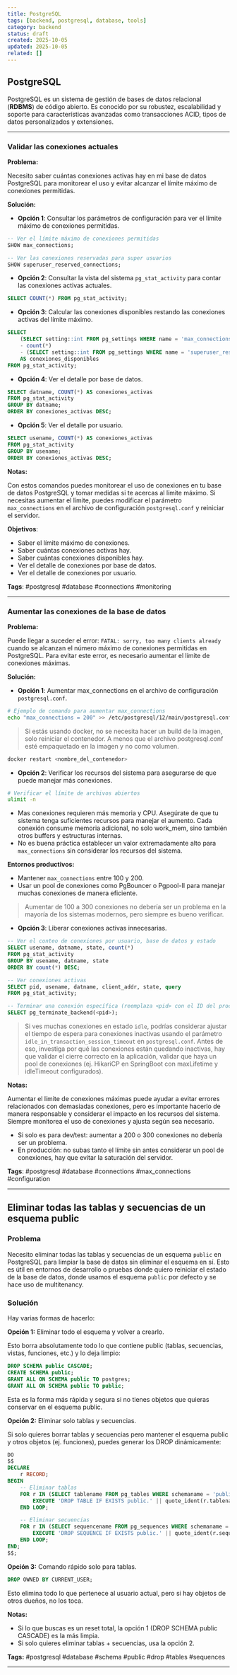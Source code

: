 ```yaml
---
title: PostgreSQL
tags: [backend, postgresql, database, tools]
category: backend
status: draft
created: 2025-10-05
updated: 2025-10-05
related: []
---
```


## PostgreSQL

PostgreSQL es un sistema de gestión de bases de datos relacional (**RDBMS**) de código abierto. Es conocido por su robustez, escalabilidad y soporte para características avanzadas como transacciones ACID, tipos de datos personalizados y extensiones.

---

### Validar las conexiones actuales

**Problema:**

Necesito saber cuántas conexiones activas hay en mi base de datos PostgreSQL para monitorear el uso y evitar alcanzar el límite máximo de conexiones permitidas.

**Solución:**

- **Opción 1**: Consultar los parámetros de configuración para ver el límite máximo de conexiones permitidas.

```sql
-- Ver el límite máximo de conexiones permitidas
SHOW max_connections;

-- Ver las conexiones reservadas para super usuarios
SHOW superuser_reserved_connections;
```

- **Opción 2**: Consultar la vista del sistema `pg_stat_activity` para contar las conexiones activas actuales.

```sql
SELECT COUNT(*) FROM pg_stat_activity;
```

- **Opción 3**: Calcular las conexiones disponibles restando las conexiones activas del límite máximo.

```sql
SELECT
    (SELECT setting::int FROM pg_settings WHERE name = 'max_connections') 
    - count(*) 
    - (SELECT setting::int FROM pg_settings WHERE name = 'superuser_reserved_connections') 
    AS conexiones_disponibles
FROM pg_stat_activity;
```

- **Opción 4**: Ver el detalle por base de datos.

```sql
SELECT datname, COUNT(*) AS conexiones_activas
FROM pg_stat_activity
GROUP BY datname;
ORDER BY conexiones_activas DESC;
```

- **Opción 5**: Ver el detalle por usuario.

```sql
SELECT usename, COUNT(*) AS conexiones_activas
FROM pg_stat_activity
GROUP BY usename;
ORDER BY conexiones_activas DESC;
```

**Notas:**

Con estos comandos puedes monitorear el uso de conexiones en tu base de datos PostgreSQL y tomar medidas si te acercas al límite máximo. Si necesitas aumentar el límite, puedes modificar el parámetro `max_connections` en el archivo de configuración `postgresql.conf` y reiniciar el servidor.

**Objetivos**:

- Saber el límite máximo de conexiones.
- Saber cuántas conexiones activas hay.
- Saber cuántas conexiones disponibles hay.
- Ver el detalle de conexiones por base de datos.
- Ver el detalle de conexiones por usuario.

**Tags**: #postgresql #database #connections #monitoring

---

### Aumentar las conexiones de la base de datos

**Problema:**

Puede llegar a suceder el error: `FATAL: sorry, too many clients already` cuando se alcanzan el número máximo de conexiones permitidas en PostgreSQL. Para evitar este error, es necesario aumentar el límite de conexiones máximas.

**Solución:**

- **Opción 1**: Aumentar max_connections en el archivo de configuración `postgresql.conf`.

```bash
# Ejemplo de comando para aumentar max_connections
echo "max_connections = 200" >> /etc/postgresql/12/main/postgresql.conf
```

> Si estás usando docker, no se necesita hacer un build de la imagen, solo reiniciar el contenedor. A menos que el archivo postgresql.conf esté empaquetado en la imagen y no como volumen.

```bash
docker restart <nombre_del_contenedor>
```

- **Opción 2**: Verificar los recursos del sistema para asegurarse de que puede manejar más conexiones.

```bash
# Verificar el límite de archivos abiertos
ulimit -n
```

- Mas conexiones requieren más memoria y CPU. Asegúrate de que tu sistema tenga suficientes recursos para manejar el aumento. Cada conexión consume memoria adicional, no solo work_mem, sino también otros buffers y estructuras internas.
- No es buena práctica establecer un valor extremadamente alto para `max_connections` sin considerar los recursos del sistema.

**Entornos productivos:**

- Mantener `max_connections` entre 100 y 200.
- Usar un pool de conexiones como PgBouncer o Pgpool-II para manejar muchas conexiones de manera eficiente.

> Aumentar de 100 a 300 conexiones no debería ser un problema en la mayoría de los sistemas modernos, pero siempre es bueno verificar.

- **Opción 3**: Liberar conexiones activas innecesarias.

```sql
-- Ver el conteo de conexiones por usuario, base de datos y estado
SELECT usename, datname, state, count(*) 
FROM pg_stat_activity 
GROUP BY usename, datname, state
ORDER BY count(*) DESC;

-- Ver conexiones activas
SELECT pid, usename, datname, client_addr, state, query
FROM pg_stat_activity;

-- Terminar una conexión específica (reemplaza <pid> con el ID del proceso)
SELECT pg_terminate_backend(<pid>);
```

> Si ves muchas conexiones en estado `idle`, podrías considerar ajustar el tiempo de espera para conexiones inactivas usando el parámetro `idle_in_transaction_session_timeout` en `postgresql.conf`. Antes de eso, investiga por qué las conexiones están quedando inactivas, hay que validar el cierre correcto en la aplicación, validar que haya un pool de conexiones (ej. HikariCP en SpringBoot con maxLifetime y idleTimeout configurados).

**Notas:**

Aumentar el límite de conexiones máximas puede ayudar a evitar errores relacionados con demasiadas conexiones, pero es importante hacerlo de manera responsable y considerar el impacto en los recursos del sistema. Siempre monitorea el uso de conexiones y ajusta según sea necesario.

- Si solo es para dev/test: aumentar a 200 o 300 conexiones no debería ser un problema.
- En producción: no subas tanto el límite sin antes considerar un pool de conexiones, hay que evitar la saturación del servidor.

**Tags**: #postgresql #database #connections #max_connections #configuration

---

## Eliminar todas las tablas y secuencias de un esquema public

### Problema

Necesito eliminar todas las tablas y secuencias de un esquema `public` en PostgreSQL para limpiar la base de datos sin eliminar el esquema en sí. Esto es útil en entornos de desarrollo o pruebas donde quiero reiniciar el estado de la base de datos, donde usamos el esquema `public` por defecto y se hace uso de multitenancy.

### Solución

Hay varias formas de hacerlo:

**Opción 1:** Eliminar todo el esquema y volver a crearlo.

Esto borra absolutamente todo lo que contiene public (tablas, secuencias, vistas, funciones, etc.) y lo deja limpio:

```sql
DROP SCHEMA public CASCADE;
CREATE SCHEMA public;
GRANT ALL ON SCHEMA public TO postgres;
GRANT ALL ON SCHEMA public TO public;
```

Esta es la forma más rápida y segura si no tienes objetos que quieras conservar en el esquema public.

**Opción 2:** Eliminar solo tablas y secuencias.

Si solo quieres borrar tablas y secuencias pero mantener el esquema public y otros objetos (ej. funciones), puedes generar los DROP dinámicamente:

```sql
DO
$$
DECLARE
    r RECORD;
BEGIN
    -- Eliminar tablas
    FOR r IN (SELECT tablename FROM pg_tables WHERE schemaname = 'public') LOOP
        EXECUTE 'DROP TABLE IF EXISTS public.' || quote_ident(r.tablename) || ' CASCADE';
    END LOOP;

    -- Eliminar secuencias
    FOR r IN (SELECT sequencename FROM pg_sequences WHERE schemaname = 'public') LOOP
        EXECUTE 'DROP SEQUENCE IF EXISTS public.' || quote_ident(r.sequencename) || ' CASCADE';
    END LOOP;
END;
$$;
```

**Opción 3:** Comando rápido solo para tablas.

```sql
DROP OWNED BY CURRENT_USER;
```

Esto elimina todo lo que pertenece al usuario actual, pero si hay objetos de otros dueños, no los toca.

**Notas:**

- Si lo que buscas es un reset total, la opción 1 (DROP SCHEMA public CASCADE) es la más limpia.
- Si solo quieres eliminar tablas + secuencias, usa la opción 2.

**Tags:** #postgresql #database #schema #public #drop #tables #sequences

---
